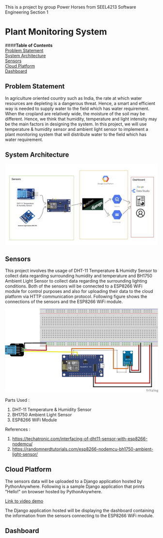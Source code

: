 This is a project by group Power Horses from SEEL4213 Software Engineering Section 1

# Plant Monitoring System
####**Table of Contents**  
[Problem Statement](#Problem-Statement)  
[System Architecture](#System-Architecture)   
[Sensors](#Sensors)  
[Cloud Platform](#Cloud-Platform)  
[Dashboard](#Dashboard)  
  

## Problem Statement
In agriculture oriented country such as India, the rate at which water resources are depleting is a dangerous threat. Hence, a smart and efficient way is needed to supply water to the field which has water requirement.
When the cropland are relatively wide, the moisture of the soil may be different. Hence, we think that humidity, temperature and light intensity may be the main factors in designing the system.
In this project, we will use temperature & humidity sensor and ambient light sensor to implement a plant monitoring system that will distribute water to the field which has water requirement.

## System Architecture
![schematic](/images/System_archi.jpeg)

## Sensors
This project involves the usage of DHT-11 Temperature & Humidty Sensor to collect data regarding surrounding humidity and temperature and BH1750 Ambient Light Sensor to collect data regarding the
surrounding lighting conditions. Both of the sensors will be connected to a ESP8266 WiFi module for control purposes and also for uploading their data to the cloud platform via HTTP communication
protocol. Following figure shows the connections of the sensors and the ESP8266 WiFi module.  

![schematic](/images/schematic_diagram.png)

Parts Used :  
1. DHT-11 Temperature & Humidity Sensor
2. BH1750 Ambient Light Sensor
3. ESP8266 WiFi Module  

References : 
1. https://techatronic.com/interfacing-of-dht11-sensor-with-esp8266-nodemcu/
2. https://randomnerdtutorials.com/esp8266-nodemcu-bh1750-ambient-light-sensor/

## Cloud Platform
The sensors data will be uploaded to a Django application hosted by PythonAnywhere. Following is a sample Django application that prints "Hello!" on browser hosted by PythonAnywhere.  
  
[Link to video demo](https://youtu.be/fbEuLwPSxxY)  
  

The Django application hosted will be displaying the dashboard containing the information from the sensors connecting to the ESP8266 WiFi module.  

## Dashboard 
